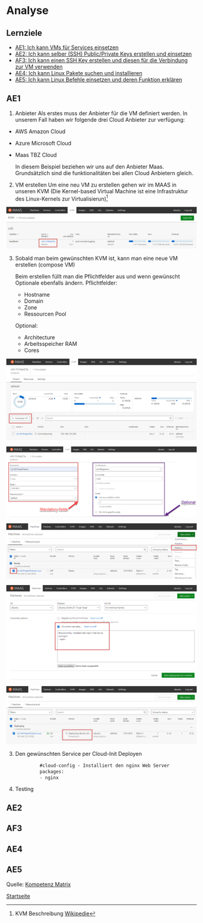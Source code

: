 # Analyse

## Lernziele
* [AE1: Ich kann VMs für Services einsetzen](#AE1)
* [AE2: Ich kann selber (SSH) Public/Private Keys erstellen und einsetzen](#AE2)
* [AF3: Ich kann einen SSH Key erstellen und diesen für die Verbindung zur VM verwenden](#AF3)
* [AE4: Ich kann Linux Pakete suchen und installieren](#AE4)
* [AE5: Ich kann Linux Befehle einsetzen und deren Funktion erklären](#AE5)

## AE1

1. Anbieter
Als erstes muss der Anbieter für die VM definiert werden. In unserem Fall haben wir folgende drei Cloud Anbieter zur verfügung:
- AWS Amazon Cloud
- Azure Microsoft Cloud
- Maas TBZ Cloud

    In diesem Beispiel beziehen wir uns auf den Anbieter Maas. Grundsätzlich sind die funktionalitäten bei allen Cloud Anbietern gleich.

2. VM erstellen
Um eine neu VM zu erstellen gehen wir im MAAS in unseren KVM (Die Kernel-based Virtual Machine ist eine Infrastruktur des Linux-Kernels zur Virtualisierun)[^1]

![Bild1](../00_Allgemein/images/01_Grundlage/1.png)

3. Sobald man beim gewünschten KVM ist, kann man eine neue VM erstellen (compose VM)

    Beim erstellen füllt man die Pflichtfelder aus und wenn gewünscht Optionale ebenfalls ändern.
    Pflichtfelder:
    - Hostname
    - Domain
    - Zone
    - Ressourcen Pool

    Optional:
    - Architecture
    - Arbeitsspeicher RAM
    - Cores


![Bild2](../00_Allgemein/images/01_Grundlage/2.png)



![Bild3](../00_Allgemein/images/01_Grundlage/3.png)



![Bild4](../00_Allgemein/images/01_Grundlage/4.png)



![Bild5](../00_Allgemein/images/01_Grundlage/5.png)



![Bild6](../00_Allgemein/images/01_Grundlage/6.png)


3. Den gewünschten Service per Cloud-Init Deployen

                #cloud-config - Installiert den nginx Web Server
                packages:
                - nginx

4. Testing




## AE2


## AF3


## AE4


## AE5


Quelle: [Kompetenz Matrix](https://gitlab.com/ch-tbz-hf/Stud/cnt/-/tree/main/1_Kompetenzmatrix#matrix)

[Startseite](https://github.com/ask-yo-girl-about-me/Project-Future)

[^1]: KVM Beschreibung [Wikipedie](https://de.wikipedia.org/wiki/Kernel-based_Virtual_Machine)